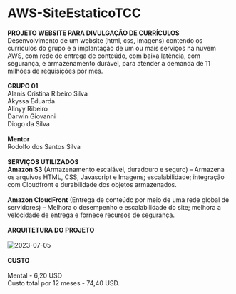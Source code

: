 # AWS-SiteEstaticoTCC

**PROJETO WEBSITE PARA DIVULGAÇÃO DE CURRÍCULOS** <br>
Desenvolvimento de um website (html, css, imagens) contendo os currículos do grupo e a implantação de um ou mais serviços na nuvem AWS, com rede de entrega de conteúdo, com baixa latência, com segurança, e armazenamento durável, para atender a demanda de 11 milhões de requisições por mês.<br>
<br>
**GRUPO 01**<br>
Alanis Cristina Ribeiro Silva<br>
Akyssa Eduarda<br>
Alinyy Ribeiro<br>
Darwin Giovanni<br>
Diogo da Silva<br>
<br>
**Mentor**<br>
Rodolfo dos Santos Silva<br>
<br>
**SERVIÇOS UTILIZADOS**<br>
**Amazon S3** (Armazenamento escalável, duradouro e seguro) – Armazena os arquivos HTML, CSS, Javascript e Imagens; escalabilidade; integração com Cloudfront e durabilidade dos objetos armazenados.<br>
<br>
**Amazon CloudFront** (Entrega de conteúdo por meio de uma rede global de servidores) – Melhora o desempenho e escalabilidade do site; melhora a velocidade de entrega e fornece recursos de segurança.<br>
<br>
**ARQUITETURA DO PROJETO**<br>
<br>
![2023-07-05](https://github.com/alanisribeiro/AWS-SiteEstaticoTCC/assets/126534588/f736358a-6477-43fe-946d-dca7b5908447)<br>
<br>
**CUSTO**<br>
<br>
Mental - 6,20 USD<br>
Custo total por 12 meses - 74,40 USD.




